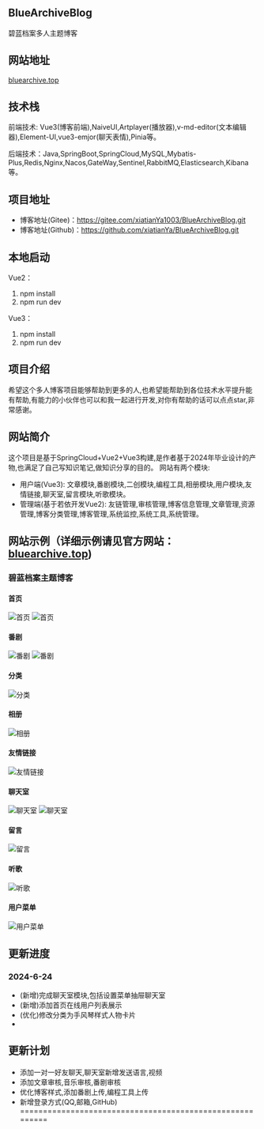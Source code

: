 ## BlueArchiveBlog
碧蓝档案多人主题博客

## 网站地址
[bluearchive.top](http://www.bluearchive.top/)

## 技术栈
前端技术: Vue3(博客前端),NaiveUI,Artplayer(播放器),v-md-editor(文本编辑器),Element-UI,vue3-emjor(聊天表情),Pinia等。

后端技术：Java,SpringBoot,SpringCloud,MySQL,Mybatis-Plus,Redis,Nginx,Nacos,GateWay,Sentinel,RabbitMQ,Elasticsearch,Kibana等。

## 项目地址
- 博客地址(Gitee)：https://gitee.com/xiatianYa1003/BlueArchiveBlog.git
- 博客地址(Github)：https://github.com/xiatianYa/BlueArchiveBlog.git

## 本地启动
Vue2：
1. npm install
2. npm run dev

Vue3：
1. npm install
2. npm run dev

## 项目介绍
希望这个多人博客项目能够帮助到更多的人,也希望能帮助到各位技术水平提升能有帮助,有能力的小伙伴也可以和我一起进行开发,对你有帮助的话可以点点star,非常感谢。
## 网站简介
这个项目是基于SpringCloud+Vue2+Vue3构建,是作者基于2024年毕业设计的产物,也满足了自己写知识笔记,做知识分享的目的。
网站有两个模块:
- 用户端(Vue3): 文章模块,番剧模块,二创模块,编程工具,相册模块,用户模块,友情链接,聊天室,留言模块,听歌模块。
- 管理端(基于若依开发Vue2): 友链管理,审核管理,博客信息管理,文章管理,资源管理,博客分类管理,博客管理,系统监控,系统工具,系统管理。
## 网站示例（详细示例请见官方网站：[bluearchive.top](http://www.bluearchive.top/))

### 碧蓝档案主题博客
#### 首页
![首页](blue_picture/首页01.png)
![首页](blue_picture/首页02.png)
#### 番剧
![番剧](blue_picture/番剧01.png)
![番剧](blue_picture/番剧02.png)
#### 分类
![分类](blue_picture/分类01.png)
#### 相册
![相册](blue_picture/相册01.png)
#### 友情链接
![友情链接](blue_picture/友情链接01.png)
#### 聊天室
![聊天室](blue_picture/聊天室01.png)
![聊天室](blue_picture/聊天室02.png)
#### 留言
![留言](blue_picture/留言01.png)
#### 听歌
![听歌](blue_picture/听歌01.png)
#### 用户菜单
![用户菜单](blue_picture/用户菜单01.png)

## 更新进度

### 2024-6-24
- (新增)完成聊天室模块,包括设置菜单抽屉聊天室
- (新增)添加首页在线用户列表展示
- (优化)修改分类为手风琴样式人物卡片
- 
## 更新计划

#### 
- 添加一对一好友聊天,聊天室新增发送语言,视频
- 添加文章审核,音乐审核,番剧审核
- 优化博客样式,添加番剧上传,编程工具上传
- 新增登录方式(QQ,邮箱,GitHub)
=========================================================




